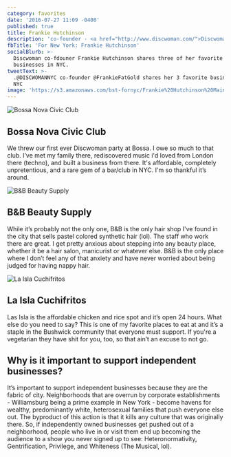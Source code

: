 ```yaml
---
category: favorites
date: '2016-07-27 11:09 -0400'
published: true
title: Frankie Hutchinson
description: 'co-founder - <a href="http://www.discwoman.com/">Discwoman</a>'
fbTitle: 'For New York: Frankie Hutchinson'
socialBlurb: >-
  Discwoman co-fdouner Frankie Hutchinson shares three of her favorite local
  businesses in NYC.
tweetText: >-
  .@DISCWOMANNYC co-founder @FrankieFatGold shares her 3 favorite businesses in
  NYC
image: 'https://s3.amazonaws.com/bst-fornyc/Frankie%20Hutchinson%20Main%20Portrait.jpg'
---
```

![Bossa Nova Civic Club](https://s3.amazonaws.com/bst-fornyc/Frankie%20Hutchinson%20Bossa%20Nova%20Civic%20Club.jpg)
## Bossa Nova Civic Club
We threw our first ever Discwoman party at Bossa. I owe so much to that club. I’ve met my family there, rediscovered music i'd loved from London there (techno), and built a business from there. It's affordable, completely unpretentious, and a rare gem of a bar/club in NYC. I'm so thankful it’s around.

![B&B Beauty Supply](https://s3.amazonaws.com/bst-fornyc/Frankie%20Huthinson%20Beauty%20Supply.jpg)
## B&B Beauty Supply
While it’s probably not the only one, B&B is the only hair shop I've found in the city that sells pastel colored synthetic hair (lol). The staff who work there are great. I get pretty anxious about stepping into any beauty place, whether it be a hair salon, manicurist or whatever else. B&B is the only place where I don’t feel any of that anxiety and have never worried about being judged for having nappy hair.

![La Isla Cuchifritos](https://s3.amazonaws.com/bst-fornyc/Frankie%20Hutchinson%20La%20Isla.jpg)
## La Isla Cuchifritos
Las Isla is the affordable chicken and rice spot and it’s open 24 hours. What else do you need to say? This is one of my favorite places to eat at and it’s a staple in the Bushwick community that everyone must support. If you're a vegetarian they have shit for you, too, so that ain’t an excuse to not go.

## Why is it important to support independent businesses?
It’s important to support independent businesses because they are the fabric of city. Neighborhoods that are overrun by corporate establishments - Williamsburg being a prime example in New York - become havens for wealthy, predominantly white, heterosexual families that push everyone else out. The byproduct of this action is that it kills any culture that was originally there. So, if independently owned businesses get pushed out of a neighborhood, people who live in or visit them end up becoming the audience to a show you never signed up to see: Heteronormativity, Gentrification, Privilege, and Whiteness (The Musical, lol).
